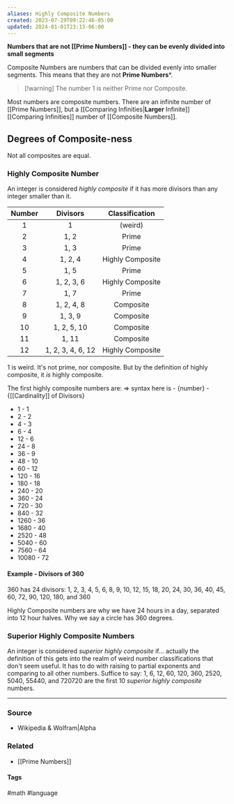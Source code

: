 ```yaml
---
aliases: Highly Composite Numbers
created: 2023-07-29T09:22:46-05:00
updated: 2024-01-01T23:13-06:00
---
```

**Numbers that are not [[Prime Numbers]] - they can be evenly divided into small segments**

Composite Numbers are numbers that can be divided evenly into smaller segments. This means that they are not **Prime Numbers***. 

> [!warning] The number 1 is neither Prime nor Composite.

Most numbers are composite numbers. There are an infinite number of [[Prime Numbers]], but a [[Comparing Infinities|**Larger** Infinite]] [[Comparing Infinities]]  number of [[Composite Numbers]]. 

## Degrees of Composite-ness
Not all composites are equal.

### Highly Composite Number
An integer is considered *highly composite* if it has more divisors than any integer smaller than it. 

|Number|Divisors|Classification|
|:--:|:--:|:--:|
| 1 | 1 | (weird) |
| 2 | 1, 2 | Prime |
| 3 | 1, 3 | Prime |
| 4 | 1, 2, 4 | Highly Composite|
| 5 | 1, 5 | Prime |
| 6 | 1, 2, 3, 6 | Highly Composite |
| 7 | 1, 7 | Prime |
| 8 | 1, 2, 4, 8 | Composite |
| 9 | 1, 3, 9 | Composite |
| 10 | 1, 2, 5, 10 | Composite |
| 11 | 1, 11 | Composite |
| 12 | 1, 2, 3, 4, 6, 12 | Highly Composite |
1 is weird. It's not prime, nor composite. But by the definition of highly composite, it *is* highly composite. 

The first highly composite numbers are:
=> syntax here is - {number} - {[[Cardinality]] of Divisors}
- 1 - 1
- 2 - 2
- 4 - 3
- 6 - 4
- 12 - 6
- 24 - 8
- 36 - 9
- 48 - 10
- 60 - 12
- 120 - 16
- 180 - 18
- 240 - 20
- 360 - 24
- 720 - 30
- 840 - 32
- 1260 - 36
- 1680 - 40
- 2520 - 48
- 5040 - 60
- 7560 - 64
- 10080 - 72

#### Example - Divisors of 360
360 has 24 divisors: 
1, 2, 3, 4, 5, 6, 8, 9, 10, 12, 15, 18, 20, 24, 30, 36, 40, 45, 60, 72, 90, 120, 180, and 360

Highly Composite numbers are why we have 24 hours in a day, separated into 12 hour halves. Why we say a circle has 360 degrees. 

### Superior Highly Composite Numbers
An integer is considered *superior highly composite* if... actually the definition of this gets into the realm of weird number classifications that don't seem useful. It has to do with raising to partial exponents and comparing to all other numbers. Suffice to say: 1, 6, 12, 60, 120, 360, 2520, 5040, 55440, and 720720 are the first 10 *superior highly composite* numbers.

---
### Source
- Wikipedia & Wolfram|Alpha

### Related
- [[Prime Numbers]]

#### Tags
#math #language 